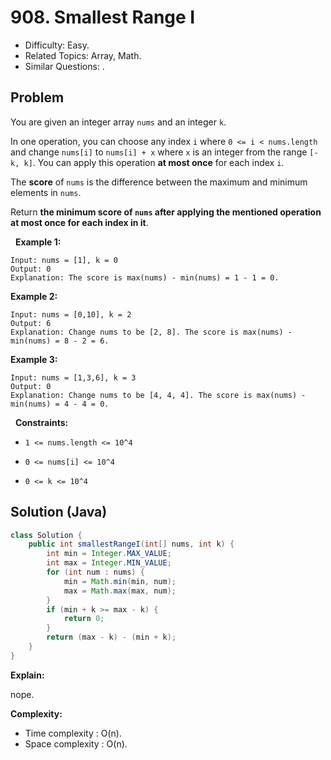 # 908. Smallest Range I

- Difficulty: Easy.
- Related Topics: Array, Math.
- Similar Questions: .

## Problem

You are given an integer array ```nums``` and an integer ```k```.

In one operation, you can choose any index ```i``` where ```0 <= i < nums.length``` and change ```nums[i]``` to ```nums[i] + x``` where ```x``` is an integer from the range ```[-k, k]```. You can apply this operation **at most once** for each index ```i```.

The **score** of ```nums``` is the difference between the maximum and minimum elements in ```nums```.

Return **the minimum **score** of **```nums```** after applying the mentioned operation at most once for each index in it**.

 
**Example 1:**

```
Input: nums = [1], k = 0
Output: 0
Explanation: The score is max(nums) - min(nums) = 1 - 1 = 0.
```

**Example 2:**

```
Input: nums = [0,10], k = 2
Output: 6
Explanation: Change nums to be [2, 8]. The score is max(nums) - min(nums) = 8 - 2 = 6.
```

**Example 3:**

```
Input: nums = [1,3,6], k = 3
Output: 0
Explanation: Change nums to be [4, 4, 4]. The score is max(nums) - min(nums) = 4 - 4 = 0.
```

 
**Constraints:**


	
- ```1 <= nums.length <= 10^4```
	
- ```0 <= nums[i] <= 10^4```
	
- ```0 <= k <= 10^4```



## Solution (Java)

```java
class Solution {
    public int smallestRangeI(int[] nums, int k) {
        int min = Integer.MAX_VALUE;
        int max = Integer.MIN_VALUE;
        for (int num : nums) {
            min = Math.min(min, num);
            max = Math.max(max, num);
        }
        if (min + k >= max - k) {
            return 0;
        }
        return (max - k) - (min + k);
    }
}
```

**Explain:**

nope.

**Complexity:**

* Time complexity : O(n).
* Space complexity : O(n).

